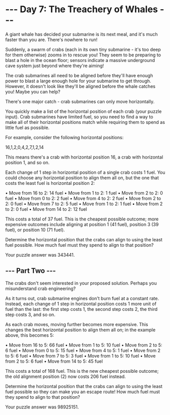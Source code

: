 # --- Day 7: The Treachery of Whales ---

A giant whale has decided your submarine is its next meal, and it's much faster than you are. There's nowhere to run!

Suddenly, a swarm of crabs (each in its own tiny submarine - it's too deep for them otherwise) zooms in to rescue you! They seem to be preparing to blast a hole in the ocean floor; sensors indicate a massive underground cave system just beyond where they're aiming!

The crab submarines all need to be aligned before they'll have enough power to blast a large enough hole for your submarine to get through. However, it doesn't look like they'll be aligned before the whale catches you! Maybe you can help?

There's one major catch - crab submarines can only move horizontally.

You quickly make a list of the horizontal position of each crab (your puzzle input). Crab submarines have limited fuel, so you need to find a way to make all of their horizontal positions match while requiring them to spend as little fuel as possible.

For example, consider the following horizontal positions:

16,1,2,0,4,2,7,1,2,14

This means there's a crab with horizontal position 16, a crab with horizontal position 1, and so on.

Each change of 1 step in horizontal position of a single crab costs 1 fuel. You could choose any horizontal position to align them all on, but the one that costs the least fuel is horizontal position 2:

  • Move from 16 to 2: 14 fuel
  • Move from 1 to 2: 1 fuel
  • Move from 2 to 2: 0 fuel
  • Move from 0 to 2: 2 fuel
  • Move from 4 to 2: 2 fuel
  • Move from 2 to 2: 0 fuel
  • Move from 7 to 2: 5 fuel
  • Move from 1 to 2: 1 fuel
  • Move from 2 to 2: 0 fuel
  • Move from 14 to 2: 12 fuel

This costs a total of 37 fuel. This is the cheapest possible outcome; more expensive outcomes include aligning at position 1 (41 fuel), position 3 (39 fuel), or position 10 (71 fuel).

Determine the horizontal position that the crabs can align to using the least fuel possible. How much fuel must they spend to align to that position?

Your puzzle answer was 343441.

## --- Part Two ---

The crabs don't seem interested in your proposed solution. Perhaps you misunderstand crab engineering?

As it turns out, crab submarine engines don't burn fuel at a constant rate. Instead, each change of 1 step in horizontal position costs 1 more unit of fuel than the last: the first step costs 1, the second step costs 2, the third step costs 3, and so on.

As each crab moves, moving further becomes more expensive. This changes the best horizontal position to align them all on; in the example above, this becomes 5:

  • Move from 16 to 5: 66 fuel
  • Move from 1 to 5: 10 fuel
  • Move from 2 to 5: 6 fuel
  • Move from 0 to 5: 15 fuel
  • Move from 4 to 5: 1 fuel
  • Move from 2 to 5: 6 fuel
  • Move from 7 to 5: 3 fuel
  • Move from 1 to 5: 10 fuel
  • Move from 2 to 5: 6 fuel
  • Move from 14 to 5: 45 fuel

This costs a total of 168 fuel. This is the new cheapest possible outcome; the old alignment position (2) now costs 206 fuel instead.

Determine the horizontal position that the crabs can align to using the least fuel possible so they can make you an escape route! How much fuel must they spend to align to that position?

Your puzzle answer was 98925151.
